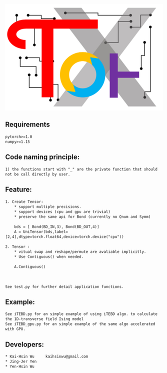 ![alt text](./Tor10_icon.png)

## Requirements
    pytorch>=1.0
    numpy>=1.15

## Code naming principle:
    1) the functions start with "_" are the private function that should not be call directly by user.

## Feature:
        
    1. Create Tensor:
        * support multiple precisions.        
        * support devices (cpu and gpu are trivial)
        * preserve the same api for Bond (currently no Qnum and Symm)
        
        bds = [ Bond(BD_IN,3), Bond(BD_OUT,4)]
        A = UniTensor(bds,label=[2,4],dtype=torch.float64,device=torch.device("cpu"))

    2. Tensor :
        * vitual swap and reshape/permute are avaliable implicitly.
        * Use Contiguous() when needed.

        A.Contiguous()

        

    See test.py for further detail application functions.

## Example:

    See iTEBD.py for an simple example of using iTEBD algo. to calculate the 1D-transverse field Ising model 
    See iTEBD_gpu.py for an simple example of the same algo accelerated with GPU. 


## Developers:

    * Kai-Hsin Wu     kaihsinwu@gmail.com
    * Jing-Jer Yen 
    * Yen-Hsin Wu 
